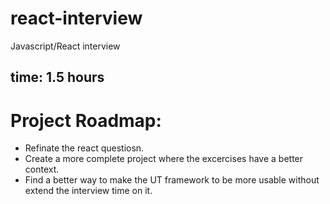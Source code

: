 # react-interview
Javascript/React interview

## time: 1.5 hours

# Project Roadmap:
- Refinate the react questiosn.
- Create a more complete project where the excercises have a better context.
- Find a better way to make the UT framework to be more usable without extend the interview time on it.
